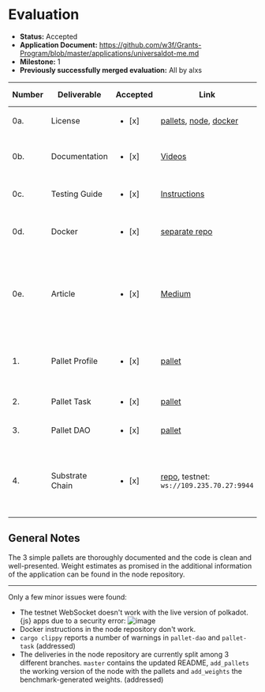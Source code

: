 # Evaluation

- **Status:** Accepted
- **Application Document:** https://github.com/w3f/Grants-Program/blob/master/applications/universaldot-me.md
- **Milestone:** 1
- **Previously successfully merged evaluation:** All by alxs

| Number | Deliverable | Accepted | Link | Evaluation Notes |
| ------ | ----------- | -------- | ---- |----------------- |
| 0a. | License | <ul><li>[x] </li></ul> | [pallets](https://github.com/UniversalDot/pallets/blob/master/LICENSE), [node](https://github.com/UniversalDot/universal-dot-node/blob/master/LICENSE), [docker](https://github.com/UniversalDot/compose-service/blob/master/LICENSE) | Apache 2.0, Unlicense
| 0b. | Documentation |<ul><li>[x] </li></ul>| [Videos](https://youtube.com/playlist?list=PLecEhYhLLqu72Vh0nqgSHS1jv76DTDyvj) | Pallets contain extensive inline documentation
| 0c. | Testing Guide |<ul><li>[x] </li></ul>| [Instructions](https://github.com/UniversalDot/pallets#testing) | All 3 pallets have >80% coverage
| 0d. | Docker |<ul><li>[x] </li></ul>| [separate repo](https://github.com/UniversalDot/compose-service) | Successfully ran the node following the README
| 0e. | Article |<ul><li>[x] </li></ul>| [Medium](https://medium.com/universaldot/universaldot-dapp-overview-1acf40cb1a61) | Does not mention the grant at all, so no need to wait to publish it until the milestone is accepted.
| 1. | Pallet Profile |<ul><li>[x] </li></ul>| [pallet](https://github.com/UniversalDot/pallets/tree/master/profile) | All 3 pallets meet the specification provided in the application.
| 2. | Pallet Task |<ul><li>[x] </li></ul>| [pallet](https://github.com/UniversalDot/pallets/tree/master/task) |
| 3. | Pallet DAO |<ul><li>[x] </li></ul>| [pallet](https://github.com/UniversalDot/pallets/tree/master/dao) |
| 4. | Substrate Chain |<ul><li>[x] </li></ul>| [repo](https://github.com/UniversalDot/universal-dot-node/tree/76378ec87cbe959f98e7c76ed0fc26929b094296), testnet: `ws://109.235.70.27:9944` | WS doesn't work with polkadot.js apps, though deployment shouldn't be a deliverable.

## General Notes

The 3 simple pallets are thoroughly documented and the code is clean and well-presented.
Weight estimates as promised in the additional information of the application can be found in the node repository.

---

Only a few minor issues were found:
- The testnet WebSocket doesn't work with the live version of polkadot.{js} apps due to a security error:
  ![image](https://user-images.githubusercontent.com/15819210/154098596-90c2343d-16c7-43a1-bf5d-219008c610e3.png)
- Docker instructions in the node repository don't work.
- `cargo clippy` reports a number of warnings in `pallet-dao` and `pallet-task` (addressed)
- The deliveries in the node repository are currently split among 3 different branches. `master` contains the updated README, `add_pallets` the working version of the node with the pallets and `add_weights` the benchmark-generated weights. (addressed)
